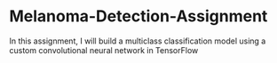 # Melanoma-Detection-Assignment
In this assignment, I will build a multiclass classification model using a custom convolutional neural network in TensorFlow
